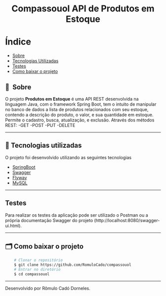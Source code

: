 <h1 align="center"> Compassouol API de Produtos em Estoque<h1>

# Índice

- [Sobre](#-sobre)
- [Tecnologias Utilizadas](#-tecnologias-utilizadas)
- [Testes](https://github.com/RomuloCado/compassouol/blob/master/README.md#testes)
- [Como baixar o projeto](#-como-baixar-o-projeto)

## 🔖&nbsp; Sobre

O projeto **Produtos em Estoque** é uma API REST desenvolvida na linguagem Java, com o framework Spring Boot, tem o intuito de manipular no banco de dados a lista de produtos 
relacionados com seu estoque, contendo a descrição do produto, o valor, e sua quantidade em estoque. Permite o cadastro, busca, atualização, e exclusão.
Através dos métodos REST:
-GET
-POST
-PUT
-DELETE

---

## 🚀 Tecnologias utilizadas

O projeto foi desenvolvido utilizando as seguintes tecnologias

- [SpringBoot](https://spring.io/projects/spring-boot)
- [Swagger](http://springfox.github.io/springfox/)
- [Flyway](https://flywaydb.org/documentation/usage/api/#download)
- [MySQL](https://www.mysql.com)

---

## Testes

Para realizar os testes da aplicação pode ser utilizado o Postman ou a própria documentação Swagger do projeto (http://localhost:8080/swagger-ui.html).

---

## 🗂 Como baixar o projeto

```bash
    # Clonar o repositório
    $ git clone https://github.com/RomuloCado/compassouol
    # Entrar no diretório
    $ cd compassouol
```

---

Desenvolvido por Rômulo Cadó Dorneles.

